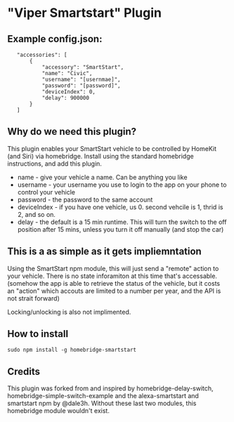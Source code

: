 
# "Viper Smartstart" Plugin

## Example config.json:

 ```
    "accessories": [
        {
            "accessory": "SmartStart",
            "name": "Civic",
            "username": "[usernmae]",
            "password": "[password]",
            "deviceIndex": 0,
            "delay": 900000
        }
    ]

```

## Why do we need this plugin?

This plugin enables your SmartStart vehicle to be controlled by HomeKit (and Siri) via homebridge.  Install using the standard homebridge instructions, and add this plugin.

* name - give your vehicle a name.  Can be anything you like
* username - your username you use to login to the app on your phone to control your vehicle
* password - the password to the same account
* deviceIndex - if you have one vehicle, us 0.  second vehcile is 1, thrid is 2, and so on.
* delay - the default is a 15 min runtime.  This will turn the switch to the off position after 15 mins, unless you turn it off manually (and stop the car)

## This is a as simple as it gets impliemntation

Using the SmartStart npm module, this will just send a "remote" action to your vehicle.  There is no state inforamiton at this time that's accessable.  (somehow the app is able to retrieve the status of the vehicle, but it costs an "action" which accouts are limited to a number per year, and the API is not strait forward)

Locking/unlocking is also not implimented.

## How to install

 ```sudo npm install -g homebridge-smartstart```
 
## Credits
This plugin was forked from and inspired by homebridge-delay-switch, homebridge-simple-switch-example and the alexa-smartstart and smartstart npm by @dale3h.  Without these last two modules, this homebridge module wouldn't exist.
